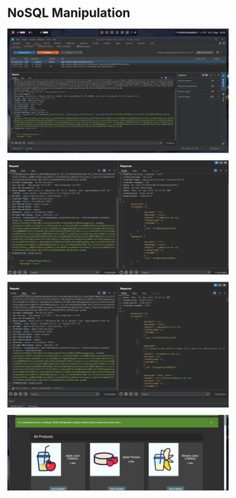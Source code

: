 # NoSQL Manipulation

![alt text](assets/nosqlmanip1.png)

![alt text](assets/nosqlmanip2.png)

![alt text](assets/nosqlmanip3.png)

![alt text](assets/nosqlmanip4.png)